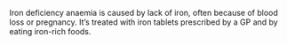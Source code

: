 Iron deficiency anaemia is caused by lack of iron, often because of blood loss or pregnancy. It’s treated with iron tablets prescribed by a GP and by eating iron-rich foods.